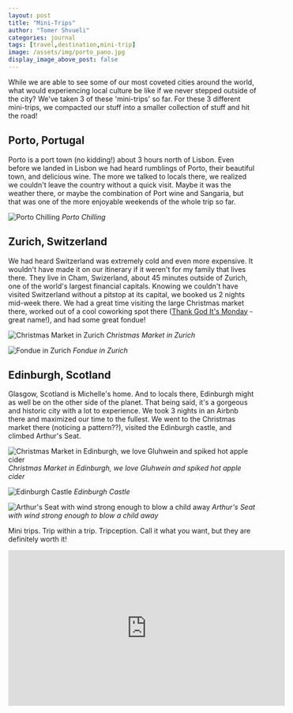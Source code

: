```yaml
---
layout: post
title: "Mini-Trips"
author: "Tomer Shvueli"
categories: journal
tags: [travel,destination,mini-trip]
image: /assets/img/porto_pano.jpg
display_image_above_post: false
---
```


While we are able to see some of our most coveted cities around the world, what would experiencing local culture be like if we never stepped outside of the city? We've taken 3 of these 'mini-trips' so far. For these 3 different mini-trips, we compacted our stuff into a smaller collection of stuff and hit the road! 

## Porto, Portugal

Porto is a port town (no kidding!) about 3 hours north of Lisbon. Even before we landed in Lisbon we had heard rumblings of Porto, their beautiful town, and delicious wine. The more we talked to locals there, we realized we couldn't leave the country without a quick visit. Maybe it was the weather there, or maybe the combination of Port wine and Sangaria, but that was one of the more enjoyable weekends of the whole trip so far. 

![Porto Chilling](/assets/img/porto_pano.jpg "Porto Chilling")
*Porto Chilling*

## Zurich, Switzerland

We had heard Switzerland was extremely cold and even more expensive. It wouldn't have made it on our itinerary if it weren't for my family that lives there. They live in Cham, Swizerland, about 45 minutes outside of Zurich, one of the world's largest financial capitals. Knowing we couldn't have visited Switzerland without a pitstop at its capital, we booked us 2 nights mid-week there. We had a great time visiting the large Christmas market there, worked out of a cool coworking spot there ([Thank God It's Monday](https://www.coworker.com/switzerland/zurich/tgim-thank-god-its-monday-zurich) - great name!), and had some great fondue! 

![Christmas Market in Zurich](/assets/img/zurich_christmas_market.jpg "Christmas Market in Zurich")
*Christmas Market in Zurich*

![Fondue in Zurich](/assets/img/zurich_fondue.jpg "Fondue in Zurich")
*Fondue in Zurich*

## Edinburgh, Scotland

Glasgow, Scotland is Michelle's home. And to locals there, Edinburgh might as well be on the other side of the planet. That being said, it's a gorgeous and historic city with a lot to experience. We took 3 nights in an Airbnb there and maximized our time to the fullest. We went to the Christmas market there (noticing a pattern??), visited the Edinburgh castle, and climbed Arthur's Seat. 

![Christmas Market in Edinburgh, we love Gluhwein and spiked hot apple cider](/assets/img/edinburgh_christmas_market.jpg "Christmas Market in Edinburgh, we love Gluhwein and spiked hot apple cider")
*Christmas Market in Edinburgh, we love Gluhwein and spiked hot apple cider*

![Edinburgh Castle](/assets/img/edinburgh_castle.jpg "Edinburgh Castle")
*Edinburgh Castle*

![Arthur's Seat with wind strong enough to blow a child away](/assets/img/edinburgh_arthurs_seat.jpg "Arthur's Seat with wind strong enough to blow a child away")
*Arthur's Seat with wind strong enough to blow a child away*

Mini trips. Trip within a trip. Tripception. Call it what you want, but they are definitely worth it! 

<iframe width="560" height="315" src="https://www.youtube.com/embed/MvgN5gCuLac" frameborder="0" allow="accelerometer; autoplay; encrypted-media; gyroscope; picture-in-picture" allowfullscreen></iframe>
